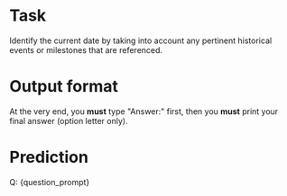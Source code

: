 # Task
Identify the current date by taking into account any pertinent historical events or milestones that are referenced.

# Output format
At the very end, you **must** type "Answer:" first, then you **must** print your final answer (option letter only).

# Prediction
Q: {question_prompt}